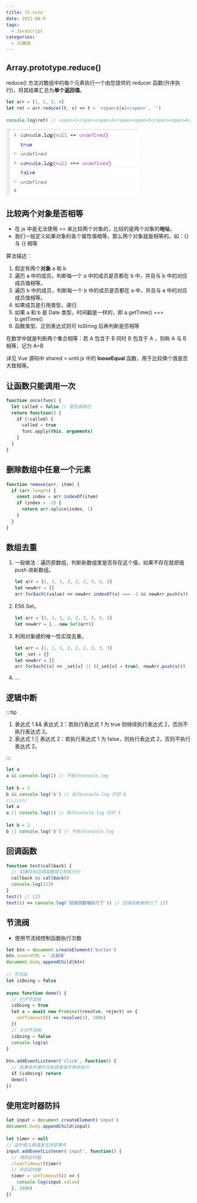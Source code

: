 ```yaml
---
title: JS-note
date: 2021-06-9
tags:
  - JavaScript
categories:
  - JS基础
---
```


## Array.prototype.reduce()

reduce() 方法对数组中的每个元素执行一个由您提供的 reducer 函数(升序执行)，将其结果汇总为**单个返回值**。

```js
let arr = [1, 2, 3, 4]
let ret = arr.reduce((t, v) => t + `<span>${v}</span>`, '')

console.log(ret) // <span>1</span><span>2</span><span>3</span><span>4</span>
```

![image-20210609150016671](./imgs/js01.png)

## 比较两个对象是否相等

- 在 js 中是无法使用 == 来比较两个对象的，比较的是两个对象的**地址**。
- 我们一般定义如果对象的各个属性值相等，那么两个对象就是相等的。如：{} 与 {} 相等

算法描述：

1. 假定有两个**对象** a 和 b
2. 遍历 a 中的成员，判断每一个 a 中的成员是否都在 b 中，并且与 b 中的对应成员值相等。
3. 遍历 b 中的成员，判断每一个 b 中的成员是否都在 a 中，并且与 a 中的对应成员值相等。
4. 如果成员是引用类型，递归
5. 如果 a 和 b 是 Date 类型，时间戳是一样的，即 a.getTime() === b.getTime()
6. 函数类型、正则表达式则可 toString 后再判断是否相等

在数学中就是判断两个集合相等：若 A 包含于 B 同时 B 包含于 A ，则称 A 与 B 相等，记为 A=B

详见 Vue 源码中 shared > until.js 中的 **looseEqual** 函数，用于比较俩个值是否大致相等。

## 让函数只能调用一次

```js
function once(func) {
  let called = false // 是否调用过
  return function() {
    if (!called) {
      called = true
      func.apply(this, arguments)
    }
  }
}
```

## 删除数组中任意一个元素

```js
function remove(arr, item) {
  if (arr.length) {
    const index = arr.indexOf(item)
    if (index > -1) {
      return arr.splice(index, 1)
    }
  }
}
```

## 数组去重

1. 一般做法：遍历原数组，判断新数组里是否存在这个值，如果不存在就把值 push 进新数组。

   ```js
   let arr = [1, 1, 1, 2, 2, 2, 3, 3, 3]
   let newArr = []
   arr.forEach((value) => newArr.indexOf(v) === -1 && newArr.push(v))
   ```

2. ES6 Set。

   ```js
   let arr = [1, 1, 1, 2, 2, 2, 3, 3, 3]
   let newArr = [...new Set(arr)]
   ```

3. 利用对象键的唯一性实现去重。

   ```js
   let arr = [1, 1, 1, 2, 2, 2, 3, 3, 3]
   let _set = {}
   let newArr = []
   arr.forEach((v) => _set[v] || ((_set[v] = true), newArr.push(v)))
   ```

4. ...

## 逻辑中断

:::tip

1. 表达式 1 && 表达式 2：若执行表达式 1 为 true 则继续执行表达式 2，否则不执行表达式 2。
2. 表达式 1 || 表达式 2：若执行表达式 1 为 false，则执行表达式 2，否则不执行表达式 2。

:::

```js
let a
a && console.log(1) // 不执行console.log

let b = 2
b && console.log('b') // 执行console.log 打印 b
////////
let a
a || console.log(1) // 执行console.log 打印 1

let b = 2
b || console.log('b') // 不执行console.log
```

## 回调函数

```js
function test(callback) {
  // 如果存在回调函数就立即执行它
  callback && callback()
  console.log(123)
}
test() // 123
test(() => console.log('回调函数被执行了')) // 回调函数被执行了 123
```

## 节流阀

- 使用节流阀控制函数执行次数

```js
let btn = document.createElement('button')
btn.innerHTML = '点我呀'
document.body.appendChild(btn)

// 节流阀
let isDoing = false

async function demo() {
  // 打开节流阀
  isDoing = true
  let a = await new Promise((resolve, reject) => {
    setTimeout(() => resolve(1), 1000)
  })
  // 关闭节流阀
  isDoing = false
  console.log(a)
}

btn.addEventListener('click', function() {
  // 如果异步操作没有结束就不继续执行
  if (isDoing) return
  demo()
})
```

## 使用定时器防抖

```js
let input = document.createElement('input')
document.body.appendChild(input)

let timer = null
// 监听输入框值发生改变事件
input.addEventListener('input', function() {
  // 清除定时器
  clearTimeout(timer)
  // 开启定时器
  timer = setTimeout(() => {
    console.log(input.value)
  }, 1000)
})
```
